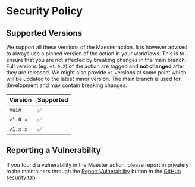 # Security Policy

## Supported Versions

We support all these versions of the Maester action. It is however advised to always use a pinned version of the action in your workflows. This is to ensure that you are not affected by breaking changes in the main branch. Full versions (eg. `v1.0.2`) of the action are tagged and **not changed** after they are released. We might also provide `v1` versions at some point which will be updated to the latest minor version. The main branch is used for development and may contain breaking changes.

| Version | Supported          |
| ------- | ------------------ |
| `main`  | :white_check_mark: |
| `v1.0.x`   | :white_check_mark: |
| `v1.x.x`   | :white_check_mark: |

## Reporting a Vulnerability

If you found a vulnerability in the Maester action, please report in privately to the maintainers through the [Report Vulnerability](https://github.com/maester365/maester-action/security/advisories/new) button in the [GitHub security tab](https://github.com/maester365/maester-action/security).
